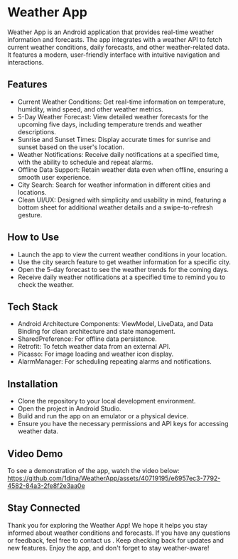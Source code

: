 # Weather App
Weather App is an Android application that provides real-time weather information and forecasts. The app integrates with a weather API to fetch current weather conditions, daily forecasts, and other weather-related data. It features a modern, user-friendly interface with intuitive navigation and interactions.

## Features
- Current Weather Conditions: Get real-time information on temperature, humidity, wind speed, and other weather metrics.
- 5-Day Weather Forecast: View detailed weather forecasts for the upcoming five days, including temperature trends and weather descriptions.
- Sunrise and Sunset Times: Display accurate times for sunrise and sunset based on the user's location.
- Weather Notifications: Receive daily notifications at a specified time, with the ability to schedule and repeat alarms.
- Offline Data Support: Retain weather data even when offline, ensuring a smooth user experience.
- City Search: Search for weather information in different cities and locations.
- Clean UI/UX: Designed with simplicity and usability in mind, featuring a bottom sheet for additional weather details and a swipe-to-refresh gesture.
  
## How to Use
- Launch the app to view the current weather conditions in your location.
- Use the city search feature to get weather information for a specific city.
- Open the 5-day forecast to see the weather trends for the coming days.
- Receive daily weather notifications at a specified time to remind you to check the weather.
  
## Tech Stack
- Android Architecture Components: ViewModel, LiveData, and Data Binding for clean architecture and state management.
- SharedPreference: For offline data persistence.
- Retrofit: To fetch weather data from an external API.
- Picasso: For image loading and weather icon display.
- AlarmManager: For scheduling repeating alarms and notifications.
  
## Installation
- Clone the repository to your local development environment.
- Open the project in Android Studio.
- Build and run the app on an emulator or a physical device.
- Ensure you have the necessary permissions and API keys for accessing weather data.

 ## Video Demo
To see a demonstration of the app, watch the video below:
https://github.com/1dina/WeatherApp/assets/40719195/e6957ec3-7792-4582-84a3-2fe8f2e3aa0e

## Stay Connected
Thank you for exploring the Weather App! We hope it helps you stay informed about weather conditions and forecasts. If you have any questions or feedback, feel free to contact us .
Keep checking back for updates and new features. Enjoy the app, and don't forget to stay weather-aware!

